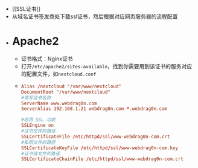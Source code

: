 - [[SSL证书]]
- 从域名证书签发商处下载ssl证书，然后根据对应网页服务器的流程配置
- # Apache2
	- 证书格式：Nginx证书
	- 打开`/etc/apache2/sites-available`，找到你需要用到该证书的服务对应的配置文件，如`nextcloud.conf`
	- ```conf
	  Alias /nextcloud "/var/www/nextcloud"
	  DocumentRoot "/var/www/nextcloud"
	  #填写证书名称
	  ServerName www.webdrag0n.com
	  ServerAlias 192.168.1.21 webdrag0n.com *.webdrag0n.com
	  
	  #启用 SSL 功能
	  SSLEngine on
	  #证书文件的路径
	  SSLCertificateFile /etc/httpd/ssl/www-webdrag0n-com.crt
	  #私钥文件的路径
	  SSLCertificateKeyFile /etc/httpd/ssl/www-webdrag0n-com.key
	  #证书链文件的路径
	  SSLCertificateChainFile /etc/httpd/ssl/www-webdrag0n-com.crt
	  ```